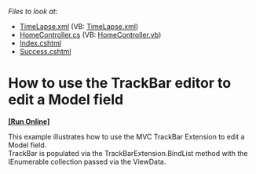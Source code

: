 <!-- default file list -->
*Files to look at*:

* [TimeLapse.xml](./CS/App_Data/TimeLapse.xml) (VB: [TimeLapse.xml](./VB/App_Data/TimeLapse.xml))
* [HomeController.cs](./CS/Controllers/HomeController.cs) (VB: [HomeController.vb](./VB/Controllers/HomeController.vb))
* [Index.cshtml](./CS/Views/Home/Index.cshtml)
* [Success.cshtml](./CS/Views/Home/Success.cshtml)
<!-- default file list end -->
# How to use the TrackBar editor to edit a Model field
<!-- run online -->
**[[Run Online]](https://codecentral.devexpress.com/e3967/)**
<!-- run online end -->


<p>This example illustrates how to use the MVC TrackBar Extension to edit a Model field.<br />
TrackBar is populated via the TrackBarExtension.BindList method with the IEnumerable collection passed via the ViewData.</p>

<br/>



